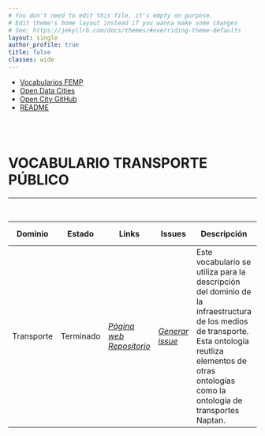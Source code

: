 ```yaml
---
# You don't need to edit this file, it's empty on purpose.
# Edit theme's home layout instead if you wanna make some changes
# See: https://jekyllrb.com/docs/themes/#overriding-theme-defaults
layout: single
author_profile: true 
title: false
classes: wide
---
```

<head>
<link href="stylesheet.css" rel="stylesheet"/>
  
  <nav class="style-4">
<ul class="menu-4">
	<li class="current"><a href="https://fempcatalogo.github.io/FEMPTFG/" data-hover="Vocabularios FEMP">Vocabularios FEMP</a></li>
	<li class="left"><a href="http://vocab.linkeddata.es/datosabiertos/" data-hover="Open Data Cities">Open Data Cities</a></li>
	<li class="left"><a href="https://github.com/opencitydata/" data-hover="Open City GitHub">Open City GitHub</a></li>
	<li class="left"><a href="https://github.com/opencitydata/transporte-transporte-publico/blob/master/README.md" data-hover="README">README</a>
</ul>
	</nav>
	<br><br>
  
</head>

<div id="bodyid">
<link href="stylesheet.css" rel="stylesheet"/>

<h1> VOCABULARIO TRANSPORTE PÚBLICO </h1>
</div>
  
---

&nbsp;
 

  
  
| Dominio |  Estado  |   Links   |   Issues   |   Descripción   |  Fecha Publicación |   Prefijo   | Formatos |   Liciencia | Idiomas   | 
| -------- | -------- | --------- | ---------- | --------------- | -------- | --------- | -------- | --------- | ---------- | 
| Transporte | Terminado | *[Página web](http://vocab.linkeddata.es/datosabiertos/def/transporte/transporte-publico/index-en.html)* *[Repositorio](https://github.com/opencitydata/transporte-transporte-publico)*  |  *[Generar issue](https://github.com/opencitydata/transporte-transporte-publico/issuess)*   | Este vocabulario se utiliza para la descripción del dominio de la infraestructura de los medios de transporte. Esta ontología reutliza elementos de otras ontologías como la ontología de transportes Naptan. | 04/06/18 |  | rdf+xml   html   turtle | CC-BY  |  en   |
 
 
  

 
&nbsp;


  
